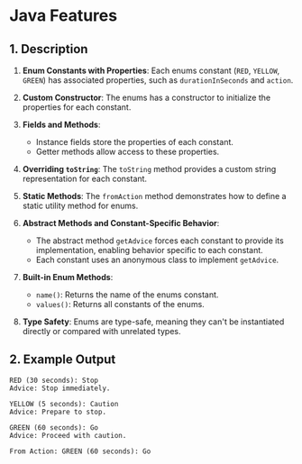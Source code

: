 # Java Features

## 1. Description

1. **Enum Constants with Properties**: Each enums constant (`RED`, `YELLOW`, `GREEN`) has associated properties, such as `durationInSeconds` and `action`.

2. **Custom Constructor**: The enums has a constructor to initialize the properties for each constant.

3. **Fields and Methods**:
    - Instance fields store the properties of each constant.
    - Getter methods allow access to these properties.

4. **Overriding `toString`**: The `toString` method provides a custom string representation for each constant.

5. **Static Methods**: The `fromAction` method demonstrates how to define a static utility method for enums.

6. **Abstract Methods and Constant-Specific Behavior**:
    - The abstract method `getAdvice` forces each constant to provide its implementation, enabling behavior specific to each constant.
    - Each constant uses an anonymous class to implement `getAdvice`.

7. **Built-in Enum Methods**:
    - `name()`: Returns the name of the enums constant.
    - `values()`: Returns all constants of the enums.

8. **Type Safety**: Enums are type-safe, meaning they can't be instantiated directly or compared with unrelated types.

## 2. Example Output

```
RED (30 seconds): Stop
Advice: Stop immediately.

YELLOW (5 seconds): Caution
Advice: Prepare to stop.

GREEN (60 seconds): Go
Advice: Proceed with caution.

From Action: GREEN (60 seconds): Go
```